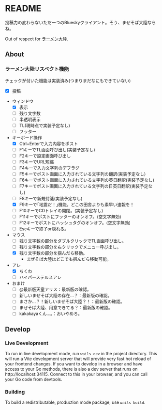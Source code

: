 # README

投稿力の変わらないただ一つのBlueskyクライアント。そう、まぜそば大陸ならね。

Out of respect for [ラーメン大陸](https://www16.atpages.jp/nigore/soft/).

## About

### ラーメン大陸リスペクト機能
チェックが付いた機能は実装済み(つまりまだなにもできていない)

- [x] 投稿
- ウィンドウ
    - [x] 表示
    - [ ] 残り文字数
    - [ ] 半透明表示
    - [ ] TL(現時点で実装予定なし)
    - [ ] フッター
- キーボード操作
    - [x] Ctrl+Enterで入力内容をポスト
    - [ ] F1キーでTL画面呼び出し(実装予定なし)
    - [ ] F2キーで設定画面呼び出し
    - [ ] F3キーでURL短縮
    - [ ] F4キーで入力文字列のデフラグ
    - [ ] F5キーでポスト画面に入力されている文字列の翻訳(実装予定なし)
    - [ ] F6キーでポスト画面に入力されている文字列の英日翻訳(実装予定なし)
    - [ ] F7キーでポスト画面に入力されている文字列の日英日翻訳(実装予定なし)
    - [ ] F8キーで新規付箋(実装予定なし)
    - [x] F9キーで｢地震だ！｣機能。どこの田舎よりも素早い速報を！
    - [ ] F10キーでCDトレイの開閉。(実装予定なし)
    - [ ] F11キーでポストにフッターのオンオフ。(空文字無効)
    - [ ] F12キーでポストにハッシュタグのオンオフ。(空文字無効)
    - [ ] Escキーで終了or隠れる。
- マウス
    - [ ] 残り文字数の部分をダブルクリックでTL画面呼び出し。
    - [ ] 残り文字数の部分を右クリックでメニュー呼び出し。
    - [x] 残り文字数の部分を掴んだら移動。
        - まぜそば大陸はどこでも掴んだら移動可能。
- アレ
    - [x] ちくわ
    - [ ] ハイパーステルスアレ
- おまけ
    - [ ] @最新版天童アリス：最新版の確認。
    - [ ] 新しいまぜそば大陸の存在…？：最新版の確認。
    - [ ] まさか…？！新しいまぜそば大陸？！：最新版の確認。
    - [ ] まぜそば大陸、用意できてる？：最新版の確認。
    - [ ] kakakayaくん…。：おいやめろ。

## Develop

### Live Development

To run in live development mode, run `wails dev` in the project directory. This will run a Vite development
server that will provide very fast hot reload of your frontend changes. If you want to develop in a browser
and have access to your Go methods, there is also a dev server that runs on http://localhost:34115. Connect
to this in your browser, and you can call your Go code from devtools.

### Building

To build a redistributable, production mode package, use `wails build`.
